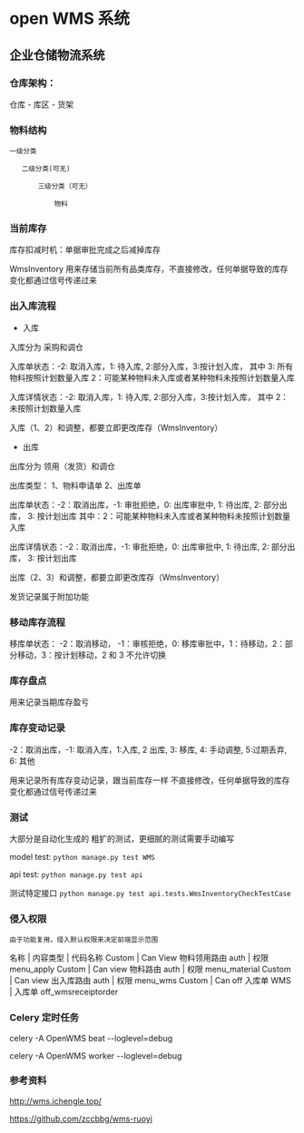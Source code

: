 # open WMS 系统

## 企业仓储物流系统

### 仓库架构：

仓库 - 库区 - 货架

### 物料结构

```
一级分类

   二级分类(可无)

       三级分类（可无）

           物料
```

### 当前库存

库存扣减时机：单据审批完成之后减掉库存

WmsInventory 用来存储当前所有品类库存，不直接修改，任何单据导致的库存变化都通过信号传递过来

### 出入库流程

* 入库

入库分为 采购和调仓

入库单状态：-2: 取消入库，1: 待入库, 2:部分入库，3:按计划入库， 其中 3: 所有物料按照计划数量入库 2：可能某种物料未入库或者某种物料未按照计划数量入库

入库详情状态：-2: 取消入库，1: 待入库, 2:部分入库，3:按计划入库， 其中 2：未按照计划数量入库

入库（1、2）和调整，都要立即更改库存（WmsInventory）

* 出库

出库分为 领用（发货）和调仓

出库类型： 1、物料申请单 2、出库单

出库单状态：-2：取消出库，-1: 审批拒绝，0: 出库审批中, 1: 待出库, 2: 部分出库， 3: 按计划出库 其中：2：可能某种物料未入库或者某种物料未按照计划数量入库

出库详情状态：-2：取消出库，-1: 审批拒绝，0: 出库审批中, 1: 待出库, 2: 部分出库， 3: 按计划出库

出库（2、3）和调整，都要立即更改库存（WmsInventory）

发货记录属于附加功能

### 移动库存流程

移库单状态： -2：取消移动， -1：审核拒绝，0: 移库审批中，1：待移动，2：部分移动，3：按计划移动，2 和 3 不允许切换

### 库存盘点

用来记录当期库存盈亏

### 库存变动记录

 -2：取消出库，-1: 取消入库，1:入库, 2 出库, 3: 移库, 4: 手动调整, 5:过期丢弃, 6: 其他

用来记录所有库存变动记录，跟当前库存一样 不直接修改，任何单据导致的库存变化都通过信号传递过来


### 测试

大部分是自动化生成的 粗犷的测试，更细腻的测试需要手动编写

model test: `python manage.py test WMS`

api test: `python manage.py test api`

测试特定接口 `python manage.py test api.tests.WmsInventoryCheckTestCase `

### 侵入权限

    由于功能复用，侵入默认权限来决定前端显示范围


名称    |  内容类型                    |  代码名称
Custom | Can View 物料领用路由	auth | 权限	menu_apply
Custom | Can view 物料路由	auth     | 权限	menu_material
Custom | Can view 出入库路由	auth     | 权限	menu_wms
Custom | Can off 入库单	WMS          | 入库单	off_wmsreceiptorder

### Celery 定时任务

celery -A OpenWMS beat --loglevel=debug

celery -A OpenWMS worker --loglevel=debug

### 参考资料

http://wms.ichengle.top/

https://github.com/zccbbg/wms-ruoyi